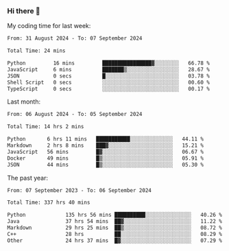 ### Hi there 👋

My coding time for last week:

<!--START_SECTION:week-->

```txt
From: 31 August 2024 - To: 07 September 2024

Total Time: 24 mins

Python         16 mins         ████████████████▓░░░░░░░░   66.78 %
JavaScript     6 mins          ███████▒░░░░░░░░░░░░░░░░░   28.67 %
JSON           0 secs          █░░░░░░░░░░░░░░░░░░░░░░░░   03.78 %
Shell Script   0 secs          ░░░░░░░░░░░░░░░░░░░░░░░░░   00.60 %
TypeScript     0 secs          ░░░░░░░░░░░░░░░░░░░░░░░░░   00.17 %
```

<!--END_SECTION:week-->

Last month:

<!--START_SECTION:month-->

```txt
From: 06 August 2024 - To: 05 September 2024

Total Time: 14 hrs 2 mins

Python       6 hrs 11 mins   ███████████░░░░░░░░░░░░░░   44.11 %
Markdown     2 hrs 8 mins    ███▓░░░░░░░░░░░░░░░░░░░░░   15.21 %
JavaScript   56 mins         █▓░░░░░░░░░░░░░░░░░░░░░░░   06.67 %
Docker       49 mins         █▒░░░░░░░░░░░░░░░░░░░░░░░   05.91 %
JSON         44 mins         █▒░░░░░░░░░░░░░░░░░░░░░░░   05.30 %
```

<!--END_SECTION:month-->

The past year:

<!--START_SECTION:year-->

```txt
From: 07 September 2023 - To: 06 September 2024

Total Time: 337 hrs 40 mins

Python             135 hrs 56 mins ██████████░░░░░░░░░░░░░░░   40.26 %
Java               37 hrs 54 mins  ██▓░░░░░░░░░░░░░░░░░░░░░░   11.22 %
Markdown           29 hrs 25 mins  ██▒░░░░░░░░░░░░░░░░░░░░░░   08.72 %
C++                28 hrs          ██░░░░░░░░░░░░░░░░░░░░░░░   08.29 %
Other              24 hrs 37 mins  █▓░░░░░░░░░░░░░░░░░░░░░░░   07.29 %
```

<!--END_SECTION:year-->
